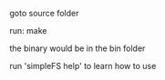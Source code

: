goto source folder

run:
	make


the binary would be in the bin folder

run 'simpleFS help' to learn how to use